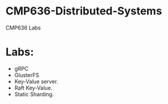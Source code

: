 # CMP636-Distributed-Systems
CMP636 Labs

# Labs:
- gRPC
- GlusterFS
- Key-Value server.
- Raft Key-Value.
- Static Sharding.
